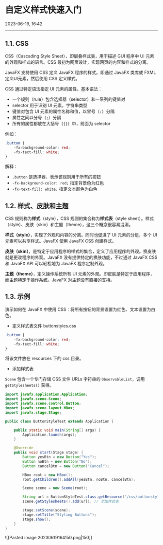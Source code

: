 # 自定义样式快速入门

2023-06-19, 16:42
***
## 1.1. CSS

CSS（Cascading Style Sheet），即层叠样式表，用于描述 GUI 程序中 UI 元素的外观和样式的语言。CSS 最初为网页设计，实现网页的内容和样式的分离。

JavaFX 支持使用 CSS 定义 JavaFX 程序的样式。即通过 JavaFX 类库或 FXML 定义UI元素，然后使用 CSS 定义样式。

CSS 通过特定语法指定 UI 元素的属性。基本语法：

- 一个规则（rule）包含选择器（selector）和一系列的键值对
- selector 用于识别 UI 元素，字符串类型
- 键值对包含 UI 元素的属性名称和值，以冒号（`:`）分隔
- 属性之间以分号（`;`）分隔
- 所有的属性都放在大括号（`{}`）中，前面为 selector

例如：

```css
.button {
    -fx-background-color: red;
    -fx-text-fill: white;
}
```

解释：

- `.button` 是选择器，表示该规则用于所有的按钮
- `-fx-background-color: red;` 指定背景色为红色
- `-fx-text-fill: white;` 指定文本颜色为白色

## 1.2. 样式、皮肤和主题

CSS 规则称为**样式**（style），CSS 规则的集合称为**样式表**（style sheet）。样式（style）、皮肤（skin）和主题（theme），这三个概念很容易混淆。

**样式（style）**，实现了外观和内容的分离。同时也促进了 UI 元素的分组，多个 UI 元素可以共享样式。JavaFX 使用 JavaFX CSS 创建样式。  

**皮肤（skin）**，是特定于应用程序的样式的集合，定义了应用程序的外观。换皮肤就是更改程序的外观。JavaFX 没有提供特定的换肤功能，不过通过 JavaFX CSS 和 JavaFX API 可以轻松地为 JavaFX 程序定制外观。  

**主题（theme）**，定义操作系统所有 UI 元素的外观。即皮肤是特定于应用程序，而主题特定于操作系统。JavaFX 对主题没有直接的支持。

## 1.3. 示例

演示如何在 JavaFX 中使用 CSS：将所有按钮的背景设置为红色、文本设置为白色。

- 定义样式表文件 buttonstyles.css

```css
.button {
	-fx-background-color: red;
	-fx-text-fill: white;
}
```

将该文件放在 resources 下的 css 目录。

- 添加样式表

`Scene` 包含一个专门存储 CSS 文件 URLs 字符串的 `ObservableList`，调用 `getStylesheets()` 获得。

```java
import javafx.application.Application;
import javafx.scene.Scene;
import javafx.scene.control.Button;
import javafx.scene.layout.HBox;
import javafx.stage.Stage;

public class ButtonStyleTest extends Application {

    public static void main(String[] args) {
        Application.launch(args);
    }

    @Override
    public void start(Stage stage) {
        Button yesBtn = new Button("Yes");
        Button noBtn = new Button("No");
        Button cancelBtn = new Button("Cancel");

        HBox root = new HBox();
        root.getChildren().addAll(yesBtn, noBtn, cancelBtn);

        Scene scene = new Scene(root);

        String url = ButtonStyleTest.class.getResource("/css/buttonstyles.css").toExternalForm();
        scene.getStylesheets().add(url); // 添加样式表

        stage.setScene(scene);
        stage.setTitle("Styling Buttons");
        stage.show();
    }
}
```

![[Pasted image 20230619164150.png|150]]
